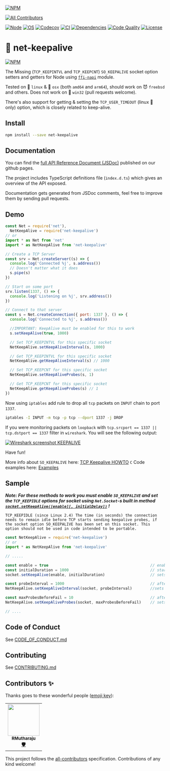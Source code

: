 [![NPM][npm_shield]][npm_url]
<!-- ALL-CONTRIBUTORS-BADGE:START - Do not remove or modify this section -->
[![All Contributors](https://img.shields.io/badge/all_contributors-1-orange.svg?style=flat-square)](#contributors-)
<!-- ALL-CONTRIBUTORS-BADGE:END -->
[![Node][node_shield]][node_url]
[![OS][os_shield]][npm_url]
[![Codecov][codecov_shield]][codecov_url]
[![CI][travis_shield]][travis_url]
[![Dependencies][daviddm_shield]][daviddm_url]
[![Code Quality][codacy_shield]][codacy_url]
[![License][license_shield]][license_url]

[codacy_url]: https://www.codacy.com/app/hertzg/node-net-keepalive
[codacy_shield]: https://api.codacy.com/project/badge/Grade/d191b6408086432586e6c60577485c6f
[npm_url]: https://www.npmjs.com/package/net-keepalive
[npm_shield]: https://img.shields.io/npm/v/net-keepalive.svg?style=flat
[node_url]: https://dist.nodejs.org
[node_shield]: https://img.shields.io/badge/node-%3E%3D10.20.0-green.svg
[os_shield]: https://img.shields.io/badge/os-linux%2Cosx%2Cbsd-green.svg
[travis_url]: https://travis-ci.org/hertzg/node-net-keepalive
[travis_shield]: https://travis-ci.org/hertzg/node-net-keepalive.svg?branch=master
[daviddm_url]: https://david-dm.org/hertzg/node-net-keepalive
[daviddm_shield]: https://david-dm.org/hertzg/node-net-keepalive.svg
[license_url]: https://raw.githubusercontent.com/hertzg/node-net-keepalive/master/LICENSE
[license_shield]: https://img.shields.io/badge/license-MIT-blue.svg
[codecov_url]: https://codecov.io/gh/hertzg/node-net-keepalive
[codecov_shield]: https://codecov.io/gh/hertzg/node-net-keepalive/branch/master/graph/badge.svg

# 🔗 net-keepalive

[![NPM](https://nodei.co/npm/net-keepalive.png?downloads=true&downloadRank=true&stars=true)](https://nodei.co/npm/net-keepalive/)

The Missing (`TCP_KEEPINTVL` and `TCP_KEEPCNT`) `SO_KEEPALIVE` socket option setters and getters for Node using [`ffi-napi`](https://www.npmjs.com/package/ffi-napi) module.

Tested on 🐧 `linux` & 🍏 `osx` (both `amd64` and `arm64`), should work on 😈 `freebsd` and others. Does not work on 🐄 `win32` (pull requests welcome).

There's also support for getting & setting the `TCP_USER_TIMEOUT` (linux 🐧 only) option, which is closely related to keep-alive.

## Install

```bash
npm install --save net-keepalive
```

## Documentation

You can find the [full API Reference Document (JSDoc)](https://hertzg.github.io/node-net-keepalive) published on our github pages.

The project includes TypeScript definitions file (`index.d.ts`) which gives an overview of the API exposed.

Documentation gets generated from JSDoc comments, feel free to improve them by sending pull requests.

## Demo

```javascript
const Net = require('net'),
  NetKeepAlive = require('net-keepalive')
// or
import * as Net from 'net'
import * as NetKeepAlive from 'net-keepalive'

// Create a TCP Server
const srv = Net.createServer((s) => {
  console.log('Connected %j', s.address())
  // Doesn't matter what it does
  s.pipe(s)
})

// Start on some port
srv.listen(1337, () => {
  console.log('Listening on %j', srv.address())
})

// Connect to that server
const s = Net.createConnection({ port: 1337 }, () => {
  console.log('Connected to %j', s.address())

  //IMPORTANT: KeepAlive must be enabled for this to work
  s.setKeepAlive(true, 1000)

  // Set TCP_KEEPINTVL for this specific socket
  NetKeepAlive.setKeepAliveInterval(s, 1000)

  // Get TCP_KEEPINTVL for this specific socket
  NetKeepAlive.getKeepAliveInterval(s) // 1000

  // Set TCP_KEEPCNT for this specific socket
  NetKeepAlive.setKeepAliveProbes(s, 1)

  // Get TCP_KEEPCNT for this specific socket
  NetKeepAlive.getKeepAliveProbes(s) // 1
})
```

Now using `iptables` add rule to drop all `tcp` packets on `INPUT` chain to port `1337`.

```bash
iptables -I INPUT -m tcp -p tcp --dport 1337 -j DROP
```

If you were monitoring packets on `loopback` with `tcp.srcport == 1337 || tcp.dstport == 1337` filter in `wireshark`. You will see the following output:

[![Wireshark screenshot KEEPALIVE](http://hertzg.github.io/node-net-keepalive/images/wireshark.jpg)](http://hertzg.github.io/node-net-keepalive/images/wireshark.jpg)

Have fun!

More info about `SO_KEEPALIVE` here: [TCP Keepalive HOWTO](http://tldp.org/HOWTO/TCP-Keepalive-HOWTO/)
`C` Code examples here: [Examples](http://tldp.org/HOWTO/TCP-Keepalive-HOWTO/programming.html#examples)

## Sample

**_Note: For these methods to work you must enable `SO_KEEPALIVE` and set the `TCP_KEEPIDLE` options for socket using `Net.Socket`-s built in method [`socket.setKeepAlive([enable][, initialDelay])`](https://nodejs.org/api/net.html#net_socket_setkeepalive_enable_initialdelay) !_**

    TCP_KEEPIDLE (since Linux 2.4) The time (in seconds) the connection needs to remain idle before TCP starts sending keepalive probes, if the socket option SO_KEEPALIVE has been set on this socket. This option should not be used in code intended to be portable.

```JavaScript
const NetKeepAlive = require('net-keepalive')
// or
import * as NetKeepAlive from 'net-keepalive'

// .....

const enable = true                                             // enable SO_KEEPALIVE
const initialDuration = 1000                                    // start probing after 1 second of inactivity
socket.setKeepAlive(enable, initialDuration)                    // sets SO_KEEPALIVE and TCP_KEEPIDLE

const probeInterval = 1000                                      // after initialDuration send probes every 1 second
NetKeepAlive.setKeepAliveInterval(socket, probeInterval)        //sets TCP_KEEPINTVL

const maxProbesBeforeFail = 10                                  // after 10 failed probes connection will be dropped
NetKeepAlive.setKeepAliveProbes(socket, maxProbesBeforeFail)    // sets TCP_KEEPCNT

// ....
```

## Code of Conduct

See [CODE_OF_CONDUCT.md](CODE_OF_CONDUCT.md)

## Contributing

See [CONTRIBUTING.md](CONTRIBUTING.md)

## Contributors ✨

Thanks goes to these wonderful people ([emoji key](https://allcontributors.org/docs/en/emoji-key)):

<!-- ALL-CONTRIBUTORS-LIST:START - Do not remove or modify this section -->
<!-- prettier-ignore-start -->
<!-- markdownlint-disable -->
<table>
  <tr>
    <td align="center"><a href="https://github.com/RMutharaju"><img src="https://avatars0.githubusercontent.com/u/37263240?v=4" width="100px;" alt=""/><br /><sub><b>RMutharaju</b></sub></a><br /><a href="#security-RMutharaju" title="Security">🛡️</a></td>
  </tr>
</table>

<!-- markdownlint-enable -->
<!-- prettier-ignore-end -->
<!-- ALL-CONTRIBUTORS-LIST:END -->

This project follows the [all-contributors](https://github.com/all-contributors/all-contributors) specification. Contributions of any kind welcome!